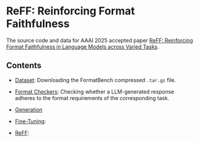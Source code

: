 # ReFF: Reinforcing Format Faithfulness

The source code and data for AAAI 2025 accepted paper [ReFF: Reinforcing Format Faithfulness in Language Models across Varied Tasks](https://arxiv.org/abs/2412.09173).

## Contents

- [Dataset](FormatBench): Downloading the FormatBench compressed `.tar.gz` file.

- [Format Checkers](format_check.py): Checking whether a LLM-generated response adheres to the format requirements of the corresponding task.

- [Generation]()

- [Fine-Tuning](run_ft.py):

- [ReFF](run_rl.py):